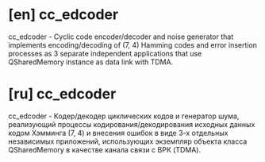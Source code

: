 # [en] cc_edcoder
cc_edcoder - Cyclic code encoder/decoder and noise generator that implements encoding/decoding of (7, 4) Hamming codes and error insertion processes as 3 separate independent applications that use QSharedMemory instance as data link with TDMA.

# [ru] cc_edcoder
cc_edcoder - Кодер/декодер циклических кодов и генератор шума, реализующий процессы кодирования/декодирования исходных данных кодом Хэмминга (7, 4) и внесения ошибок в виде 3-х отдельных независимых приложений, использующих экземпляр объекта класса QSharedMemory в качестве канала связи с ВРК (TDMA).
